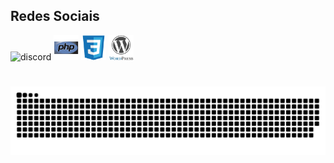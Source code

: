 ## Redes Sociais

<div>
  <img alt="discord" src="./icons/.svg" width="40" height="40" />
  <img alt="php" src="./icons/php-original.svg" width="40" height="40" />
  <img alt="css" src="./icons/css3-original.svg" width="40" height="40" />
  <img alt="wp" src="./icons/wordpress-original.svg" width="40" height="40" />
</div>

#


#
<picture>
  <source media="(prefers-color-scheme: dark)" srcset="github-contribution-grid-snake-dark.svg" />
  <source media="(prefers-color-scheme: light)" srcset="github-contribution-grid-snake.svg" />
  <img alt="github-snake" src="github-contribution-grid-snake-dark.svg" />
</picture>

#
